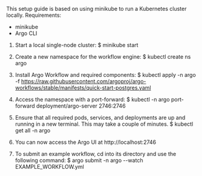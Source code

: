 This setup guide is based on using minikube to run a Kubernetes cluster locally.
Requirements:
- minikube
- Argo CLI

1. Start a local single-node cluster:
$ minikube start

2. Create a new namespace for the workflow engine:
$ kubectl create ns argo

3. Install Argo Workflow and required components:
$ kubectl apply -n argo -f https://raw.githubusercontent.com/argoproj/argo-workflows/stable/manifests/quick-start-postgres.yaml

4. Access the namespace with a port-forward:
$ kubectl -n argo port-forward deployment/argo-server 2746:2746

5. Ensure that all required pods, services, and deployments are up and running in a new terminal. This may take a couple of minutes.
$ kubectl get all -n argo

6. You can now access the Argo UI at http://localhost:2746

7. To submit an example workflow, cd into its directory and use the following command:
$ argo submit -n argo --watch EXAMPLE_WORKFLOW.yml
